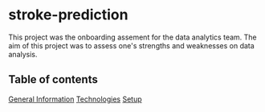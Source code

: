 # stroke-prediction
This project was the onboarding assement for the data analytics team. The aim of this project was to assess one's strengths and weaknesses on data analysis.

## Table of contents
[General Information](#General-information)
[Technologies](#technologies)
[Setup](#setup)
